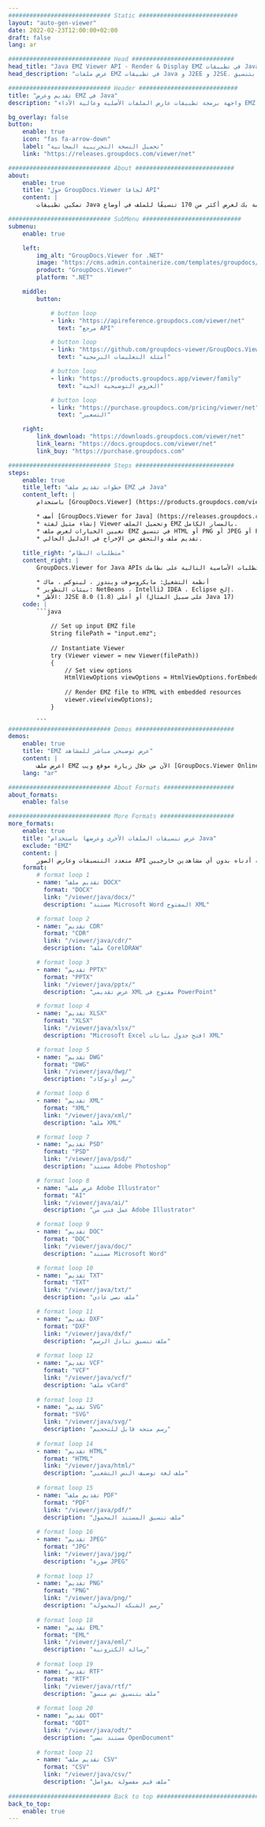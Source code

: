 ```yaml
---
############################# Static ############################
layout: "auto-gen-viewer"
date: 2022-02-23T12:00:00+02:00
draft: false
lang: ar

############################# Head #############################
head_title: "Java EMZ Viewer API - Render & Display EMZ في تطبيقات Java"
head_description: "عرض ملفات EMZ في تطبيقات Java و J2EE و J2SE. يدعم عرض أكثر من 170 تنسيقًا لملف المستندات والصور بتنسيق HTML أو PDF أو وضع الصورة مع ميزات متقدمة لإدارة خيارات عرض المستندات."

############################# Header ############################
title: "تقديم وعرض EMZ في Java" 
description: "واجهة برمجة تطبيقات عارض الملفات الأصلية وعالية الأداء EMZ للتطبيقات المستندة إلى Java و J2EE و J2SE ، مما يدعم نطاقًا واسعًا من الميزات الإضافية لتخصيص مظهر تنسيق المستند الناتج." 

bg_overlay: false
button:
    enable: true
    icon: "fas fa-arrow-down"
    label: "تحميل النسخة التجريبية المجانية"
    link: "https://releases.groupdocs.com/viewer/net"

############################# About ############################
about:
    enable: true
    title: "حول GroupDocs.Viewer لجافا API" 
    content: |
        تمكين تطبيقات Java الخاصة بك لعرض أكثر من 170 تنسيقًا للملف في أوضاع HTML أو PDF أو الصور باستخدام GroupDocs.Viewer لواجهات برمجة تطبيقات Java بدون تثبيت أي برامج إضافية ؛ مثل Microsoft Office و Apache Open Office و Adobe Acrobat Reader وما إلى ذلك ، يمكن للمطورين بسهولة عرض جميع الصور وأنواع المستندات الشائعة بما في ذلك Microsoft Office و OpenDocument و HTML و PDF والأرشيف والرسومات التخطيطية و Photoshop و AutoCAD وتنسيقات لغة البرمجة داخل تطبيقات Java باستخدام تقديم سريع وأعلى جودة.

############################# SubMenu ############################
submenu:
    enable: true

    left:
        img_alt: "GroupDocs.Viewer for .NET"
        image: "https://cms.admin.containerize.com/templates/groupdocs/images/product-logos/90x90-noborder/groupdocs-viewer-net.png"
        product: "GroupDocs.Viewer"
        platform: ".NET"

    middle:
        button:

            # button loop
            - link: "https://apireference.groupdocs.com/viewer/net"
              text: "مرجع API"

            # button loop
            - link: "https://github.com/groupdocs-viewer/GroupDocs.Viewer-for-.NET"
              text: "أمثلة التعليمات البرمجية"

            # button loop
            - link: "https://products.groupdocs.app/viewer/family"
              text: "العروض التوضيحية الحية"

            # button loop
            - link: "https://purchase.groupdocs.com/pricing/viewer/net"
              text: "التسعير"

    right:
        link_download: "https://downloads.groupdocs.com/viewer/net"
        link_learn: "https://docs.groupdocs.com/viewer/net"
        link_buy: "https://purchase.groupdocs.com"

############################# Steps ############################
steps:
    enable: true
    title_left: "خطوات تقديم ملف EMZ في Java" 
    content_left: |
        باستخدام [GroupDocs.Viewer] (https://products.groupdocs.com/viewer/java/) ، يمكنك عرض EMZ إلى HTML أو JPEG أو PNG أو PDF في بضع خطوات.

        * أضف [GroupDocs.Viewer for Java] (https://releases.groupdocs.com/viewer/java/) كعنصر تبعية لمشروعك. 
        * إنشاء مثيل لفئة Viewer وتحميل الملف EMZ بالمسار الكامل. 
        * تعيين الخيارات لعرض ملف EMZ في تنسيق HTML أو PNG أو JPEG أو PDF. 
        * تقديم ملف والتحقق من الإخراج في الدليل الحالي. 
        
    title_right: "متطلبات النظام" 
    content_right: |
        GroupDocs.Viewer for Java APIs مدعومة على جميع المنصات وأنظمة التشغيل الرئيسية. قبل تنفيذ الكود أدناه ، يرجى التأكد من تثبيت المتطلبات الأساسية التالية على نظامك.

        * أنظمة التشغيل: مايكروسوفت ويندوز ، لينوكس ، ماك 
        * بيئات التطوير: NetBeans ، IntelliJ IDEA ، Eclipse إلخ. 
        * الأطر: J2SE 8.0 (1.8) أو أعلى (على سبيل المثال Java 17) 
    code: |
        ```java
                        
            // Set up input EMZ file
            String filePath = "input.emz";
        
            // Instantiate Viewer
            try (Viewer viewer = new Viewer(filePath))
            {
            	// Set view options 
            	HtmlViewOptions viewOptions = HtmlViewOptions.forEmbeddedResources();
                    
            	// Render EMZ file to HTML with embedded resources
            	viewer.view(viewOptions);
            }
             
        ```
############################# Demos ############################
demos:
    enable: true
    title: "EMZ عرض توضيحي مباشر للمشاهد"
    content: |
        اعرض ملف EMZ الآن من خلال زيارة موقع ويب [GroupDocs.Viewer Online Apps] (https://products.groupdocs.app/viewer/ emz).
    lang: "ar"

############################# About Formats ####################
about_formats:
    enable: false

############################# More Formats #####################
more_formats:
    enable: true
    title: "عرض تنسيقات الملفات الأخرى وعرضها باستخدام Java"
    exclude: "EMZ"
    content: |
        متعدد التنسيقات وعارض الصور API لجافا. اعرض بعض تنسيقات الملفات الشائعة أدناه بدون أي مشاهدين خارجيين.
    format: 
        # format loop 1
        - name: "تقديم ملف DOCX"
          format: "DOCX"
          link: "/viewer/java/docx/"
          description: "مستند Microsoft Word المفتوح XML" 

        # format loop 2
        - name: "تقديم CDR" 
          format: "CDR"
          link: "/viewer/java/cdr/"
          description: "ملف CorelDRAW" 

        # format loop 3
        - name: "تقديم PPTX"
          format: "PPTX"
          link: "/viewer/java/pptx/"
          description: "عرض تقديمي XML مفتوح في PowerPoint" 

        # format loop 4
        - name: "تقديم XLSX"
          format: "XLSX"
          link: "/viewer/java/xlsx/"
          description: "Microsoft Excel افتح جدول بيانات XML" 

        # format loop 5
        - name: "تقديم DWG"
          format: "DWG"
          link: "/viewer/java/dwg/"
          description: "رسم أوتوكاد"

        # format loop 6
        - name: "تقديم XML"
          format: "XML"
          link: "/viewer/java/xml/"
          description: "ملف XML"

        # format loop 7
        - name: "تقديم PSD"
          format: "PSD"
          link: "/viewer/java/psd/"
          description: "مستند Adobe Photoshop"

        # format loop 8
        - name: "عرض ملف Adobe Illustrator"
          format: "AI"
          link: "/viewer/java/ai/"
          description: "عمل فني من Adobe Illustrator"

        # format loop 9
        - name: "تقديم DOC"
          format: "DOC"
          link: "/viewer/java/doc/"
          description: "مستند Microsoft Word" 

        # format loop 10
        - name: "تقديم TXT" 
          format: "TXT"
          link: "/viewer/java/txt/"
          description: "ملف نصي عادي" 

        # format loop 11
        - name: "تقديم DXF" 
          format: "DXF"
          link: "/viewer/java/dxf/"
          description: "ملف تنسيق تبادل الرسم"  
          
        # format loop 12
        - name: "تقديم VCF"
          format: "VCF"
          link: "/viewer/java/vcf/"
          description: "ملف vCard"  
              
        # format loop 13
        - name: "تقديم SVG"
          format: "SVG"
          link: "/viewer/java/svg/"
          description: "رسم متجه قابل للتحجيم" 
          
        # format loop 14
        - name: "تقديم HTML"
          format: "HTML"
          link: "/viewer/java/html/"
          description: "ملف لغة توصيف النص التشعبي" 
          
        # format loop 15
        - name: "تقديم ملف PDF"
          format: "PDF"
          link: "/viewer/java/pdf/"
          description: "ملف تنسيق المستند المحمول"
          
        # format loop 16
        - name: "تقديم JPEG"
          format: "JPG"
          link: "/viewer/java/jpg/"
          description: "صورة JPEG"
          
        # format loop 17
        - name: "تقديم PNG"
          format: "PNG"
          link: "/viewer/java/png/"
          description: "رسم الشبكة المحمولة" 
          
        # format loop 18
        - name: "تقديم EML"
          format: "EML"
          link: "/viewer/java/eml/"
          description: "رسالة الكترونية" 
          
        # format loop 19
        - name: "تقديم RTF"
          format: "RTF"
          link: "/viewer/java/rtf/"
          description: "ملف بتنسيق نص منسق" 
          
        # format loop 20
        - name: "تقديم ODT"
          format: "ODT"
          link: "/viewer/java/odt/"
          description: "مستند نصي OpenDocument" 
          
        # format loop 21
        - name: "تقديم ملف CSV"
          format: "CSV"
          link: "/viewer/java/csv/"
          description: "ملف قيم مفصولة بفواصل" 
          
############################# Back to top ###############################
back_to_top:
    enable: true
---
```

